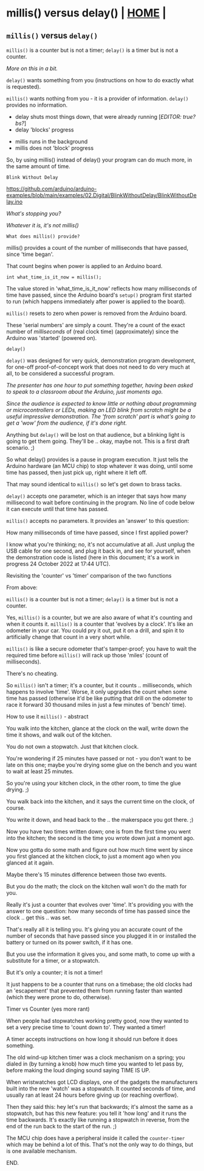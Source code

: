 # millis() versus delay() | [HOME](README.md) |

## `millis()` versus `delay()`

`millis()` is a counter but is not a timer;  `delay()` is a
timer but is not a counter.

<em>More on this in a bit.</em>


`delay()` wants something from you (instructions on how to do
exactly what is requested).

`millis()` wants nothing from you - it is a provider of
information.  `delay()` provides no information.


<ul>
 <li> delay shuts most things down, that were already running [<em>EDITOR: true? bs?</em>]
 <li> delay 'blocks' progress
</ul>
<p>
<ul>
 <li> millis runs in the background
 <li> millis does not 'block' progress
</ul>

So, by using millis() instead of delay() your program can do
much more, in the same amount of time.



`Blink Without Delay`

  https://github.com/arduino/arduino-examples/blob/main/examples/02.Digital/BlinkWithoutDelay/BlinkWithoutDelay.ino



*What's stopping you?*

*Whatever it is, it's not millis()*


`What does millis() provide?`

millis() provides a count of the number of milliseconds that
have passed, since 'time began'.

That count begins when power is applied to an Arduino board.

```
int what_time_is_it_now = millis();
```

The value stored in 'what_time_is_it_now' reflects how many
milliseconds of time have passed, since the Arduino board's
`setup()` program first started to run (which happens immediately
after power is applied to the board).

`millis()` resets to zero when power is removed from the Arduino
board.

These 'serial numbers' are simply a count.  They're a count
of the exact number of *milliseconds* of (real clock time)
(approximately) since the Arduino was 'started' (powered on).


`delay()`

`delay()` was designed for very quick, demonstration program
development, for one-off proof-of-concept work that does not need
to do very much at all, to be considered a successful program.

<em>The presenter has one hour to put something together, having been
asked to speak to a classroom about the Arduino, just moments ago.</em>

<em>Since the audience is expected to know little or nothing about
programming or microcontrollers or LEDs, making an LED blink from
scratch might be a useful impressive demonstration.  The 'from
scratch' part is what's going to get a 'wow' from the audience,
if it's done right.</em>

Anything but `delay()` will be lost on that audience, but a
blinking light is going to get them going.  They'll be .. okay,
maybe not.  This is a first draft scenario. ;)

So what delay() provides is a pause in program execution. It
just tells the Arduino hardware (an MCU chip) to stop whatever
it was doing, until some time has passed, then just pick up,
right where it left off.


That may sound identical to `millis()` so let's get down to
brass tacks.

`delay()` accepts one parameter, which is an integer that says
how many millisecond to wait before continuing in the program.
No line of code below it can execute until that time has passed.

`millis()` accepts no parameters.  It provides an 'answer'
to this question:

How many milliseconds of time have passed, since I first applied
power?

I know what you're thinking; no, it's not accumulative at all.
Just unplug the USB cable for one second, and plug it back in,
and see for yourself, when the demonstration code is listed
(here in this document; it's a work in progress 24 October 2022
at 17:44 UTC).


Revisiting the 'counter' vs 'timer' comparison of the two
functions

From above:

`millis()` is a counter but is not a timer;  `delay()` is a
timer but is not a counter.

Yes, `millis()` is a counter, but we are also aware of what it's
counting and when it counts it.  `millis()` is a counter that
'evolves by a clock'.  It's like an odometer in your car.
You could pry it out, put it on a drill, and spin it to
artificially change that count in a very short while.

`millis()` is like a secure odometer that's tamper-proof; you
have to wait the required time before `millis()` will rack up
those 'miles' (count of milliseconds).

There's no cheating.

So `millis()` isn't a timer; it's a counter, but it counts
.. milliseconds, which happens to involve 'time'.  Worse, it only
upgrades the count when some time has passed (otherwise it'd be
like putting that drill on the odometer to race it forward 30
thousand miles in just a few minutes of 'bench' time).


How to use it `millis()` - abstract

You walk into the kitchen, glance at the clock on the wall,
write down the time it shows, and walk out of the kitchen.

You do not own a stopwatch.  Just that kitchen clock.

You're wondering if 25 minutes have passed or not - you don't
want to be late on this one; maybe you're drying some glue on
the bench and you want to wait at least 25 minutes.

So you're using your kitchen clock, in the other room, to time
the glue drying. ;)

You walk back into the kitchen, and it says the current time on
the clock, of course.

You write it down, and head back to the .. the makerspace you
got there. ;)

Now you have two times written down; one is from the first time
you went into the kitchen; the second is the time you wrote down
just a moment ago.

Now you gotta do some math and figure out how much time went by
since you first glanced at the kitchen clock, to just a moment
ago when you glanced at it again.

Maybe there's 15 minutes difference between those two events.

But you do the math; the clock on the kitchen wall won't do the
math for you.

Really it's just a counter that evolves over 'time'.  It's
providing you with the answer to one question: how many seconds
of time has passed since the clock
 .. get this .. was set.

That's really all it is telling you.  It's giving you an accurate
count of the number of seconds that have passed since you plugged
it in or installed the battery or turned on its power switch,
if it has one.

But you use the information it gives you, and some math, to come
up with a substitute for a timer, or a stopwatch.

But it's only a counter; it is not a timer!

It just happens to be a counter that runs on a timebase; the
old clocks had an 'escapement' that prevented them from running
faster than wanted (which they were prone to do, otherwise).


Timer vs Counter (yes more rant)

When people had stopwatches working pretty good, now they wanted
to set a very precise time to 'count down to'.  They wanted
a timer!

A timer accepts instructions on how long it should run before
it does something.

The old wind-up kitchen timer was a clock mechanism on a spring;
you dialed in (by turning a knob) how much time you wanted to let
pass by, before making the loud dinging sound saying TIME IS UP.

When wristwatches got LCD displays, one of the gadgets the
manufacturers built into the new 'watch' was a stopwatch.
It counted seconds of time, and usually ran at least 24 hours
before giving up (or reaching overflow).

Then they said this: hey let's run that backwards; it's almost
the same as a stopwatch, but has this new feature: you tell it
'how long' and it runs the time backwards.  It's exactly like
running a stopwatch in reverse, from the end of the run back to
the start of the run. ;)

The MCU chip does have a peripheral inside it called the
`counter-timer` which may be behind a lot of this.  That's not
the only way to do things, but is one available mechanism.


END.
